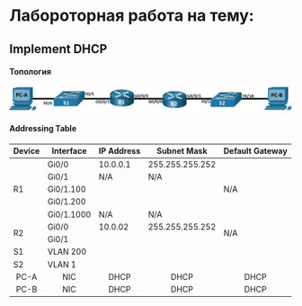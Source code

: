 # Лабороторная работа на тему:  
## Implement DHCP  
#### Топология  

![Alt text](https://github.com/bislogin/otus/blob/main/labs/lab02/topology.png)  

#### Addressing Table

<table>
    <thead>
        <tr>
            <th>Device</th>
            <th>Interface</th>
            <th>IP Address</th>
            <th>Subnet Mask</th>
            <th>Default Gateway</th>
        </tr>
    </thead>
    <tbody>
        <tr>
			      <td rowspan=5 align="left">R1</td>
			      <td align="left">Gi0/0</td>
			      <td align="left">10.0.0.1</td>
			      <td align="left">255.255.255.252</td>
            <td rowspan=5 align="left">N/A</td>
        </tr>
        <tr>
			      <td align="left">Gi0/1</td>
			      <td align="left">N/A</td>
			      <td align="left">N/A</td>
        </tr>
	    	<tr>
			      <td align="left">Gi0/1.100	</td>
			      <td align="left"> </td>
			      <td align="left"> </td>
        </tr>
      	<tr>
			      <td align="left">Gi0/1.200	</td>
			      <td align="left"> </td>
			      <td align="left"> </td>
        </tr>
	    	<tr>
			      <td align="left">Gi0/1.1000	</td>
			      <td align="left">N/A</td>
			      <td align="left">N/A</td>
        </tr>
        <tr>
			      <td rowspan=2 align="left">R2</td>
		      	<td align="left">Gi0/0</td>
		      	<td align="left">10.0.02</td>
			      <td align="left">255.255.255.252</td>
            <td rowspan=2 align="left">N/A</td>
        </tr>
      	<tr>
			      <td align="left">Gi0/1</td>
			      <td align="left"> </td>
			      <td align="left"> </td>
        </tr>
        <tr>
			      <td align="left">S1</td>
	      		<td align="left">VLAN 200</td>
	      		<td align="left"> </td>
		      	<td align="left"> </td>
            <td align="left"> </td>
        </tr>
        <tr>
			      <td align="left">S2</td>
	      		<td align="left">VLAN 1</td>
	      		<td align="left"> </td>
		      	<td align="left"> </td>
            <td align="left"> </td>
        </tr>
        <tr>
		      	<td align="center">PC-A</td>
	      		<td align="center">NIC</td>
	      		<td align="center">DHCP</td>
	      		<td align="center">DHCP</td>
            <td align="center">DHCP</td>
        </tr>
        <tr>
      			<td align="center">PC-B</td>
      			<td align="center">NIC</td>
      			<td align="center">DHCP</td>
      			<td align="center">DHCP</td>
            <td align="center">DHCP</td>
        </tr>
    </tbody>
</table>
